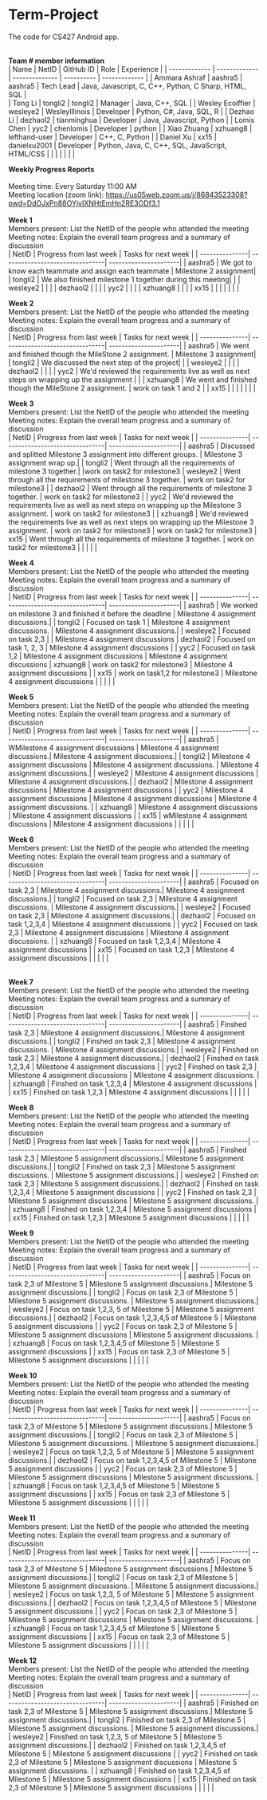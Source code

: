 # Term-Project
The code for CS427 Android app. 
<br/>
<br/>

<b>Team # member information</b>
<br/>
| Name             | NetID         | GitHub ID   | Role          | Experience    |
| -------------    | ------------- | -------------- | ---------- | ------------- |
| Ammara Ashraf    | aashra5       | aashra5        | Tech Lead  |  Java, Javascript, C, C++, Python, C Sharp, HTML, SQL   |            
| Tong Li          | tongli2       | tongli2        | Manager    |  Java, C++, SQL             |
| Wesley Ecoiffier | wesleye2      | WesleyIllinois | Developer  |  Python, C#, Java, SQL, R   |
| Dezhao Li        | dezhaol2      | tianminghua    | Developer  | Java, Javascript, Python |
| Lomis Chen       |    yyc2           | chenlomis               | Developer  |  python             |
| Xiao Zhuang      |    xzhuang8   | lefthand-user  | Developer  |  C++, C, Python         |
| Daniel Xu        | xx15          | danielxu2001   | Developer  | Python, Java, C, C++, SQL, JavaScript, HTML/CSS   |
|                  |               |                |            |               |
<br/>


<b>Weekly Progress Reports</b>
</br> 
</br>
Meeting time: Every Saturday 11:00 AM 
</br> 
Meeting location (zoom link): https://us05web.zoom.us/j/86843523308?pwd=DdOJxPn88OYjvIXNHtEmHn2RE3ODf3.1
</br> 
</br>
<b>Week 1</b>
</br>
Members present: List the NetID of the people who attended the meeting
</br>
Meeting notes: Explain the overall team progress and a summary of discussion
</br>
| NetID          | Progress from last week         | Tasks for next week   |
| ---------------| --------------------------------| ----------------------|
|   aashra5     |  We got to know each teammate and assign each teammate   | Milestone 2 assignment|
|   tongli2     |  We also finished milestone 1 together during this meeting|                       |
|   wesleye2              |                                 |                       |
|   dezhaol2              |                                 |                       |
|   yyc2              |                                 |                       |
|   xzhuang8             |                                 |                       |
|   xx15             |                                 |                       |
|                |                                 |                       |
</br>


<b>Week 2</b>
</br>
Members present: List the NetID of the people who attended the meeting
</br>
Meeting notes: Explain the overall team progress and a summary of discussion
</br>
| NetID          | Progress from last week         | Tasks for next week   |
| ---------------| --------------------------------| ----------------------|
|   aashra5     |  We went and finished though the MileStone 2 assignment. | Milestone 3 assignment|
|   tongli2     |  We discussed the next step of the project|                       |
|   wesleye2              |                                 |                       |
|   dezhaol2              |                                 |                       |
|   yyc2              |  We'd reviewed the requirements live as well as next steps on wrapping up the assignment  |                       |
|   xzhuang8             | We went and finished though the MileStone 2 assignment.      |    work on task 1 and 2                   |
|   xx15             |                                 |                       |
|                |                                 |                       |
</br>


<b>Week 3</b>
</br>
Members present: List the NetID of the people who attended the meeting
</br>
Meeting notes: Explain the overall team progress and a summary of discussion
</br>
| NetID          | Progress from last week         | Tasks for next week   |
| ---------------| --------------------------------| ----------------------|
|   aashra5     |  Discussed and splitted Milestone 3 assignment into different groups. | Milestone 3 assignment wrap up.|
|   tongli2     |  Went through all the requirements of milestone 3 together.|                       |work on task2 for milestone3
|   wesleye2              |   Went through all the requirements of milestone 3 together.                              |   work on task2 for milestone3                    |
|   dezhaol2              |   Went through all the requirements of milestone 3 together.                              |   work on task2 for milestone3                    |
|   yyc2              |  We'd reviewed the requirements live as well as next steps on wrapping up the Milestone 3 assignment.  |  work on task2 for milestone3                     |
|   xzhuang8             | We'd reviewed the requirements live as well as next steps on wrapping up the Milestone 3 assignment.     |        work on task2 for milestone3               | work on task2 for milestone3
|   xx15             |   Went through all the requirements of milestone 3 together.                              |   work on task2 for milestone3                    |
|                |                                 |                       |
</br>


<b>Week 4</b>
</br>
Members present: List the NetID of the people who attended the meeting
</br>
Meeting notes: Explain the overall team progress and a summary of discussion
</br>
| NetID          | Progress from last week         | Tasks for next week   |
| ---------------| --------------------------------| ----------------------|
|   aashra5     |  We worked on milestone 3 and finished it before the deadline | Milestone 4 assignment discussions.|
|   tongli2     |  Focused on task 1 |   Milestone 4 assignment discussions.                    | Milestone 4 assignment discussions.|
|   wesleye2              |  Focused on task 2,3                               |                       | Milestone 4 assignment discussions
|   dezhaol2              |  Focused on task 1, 2, 3                               | Milestone 4 assignment discussions                      |
|   yyc2              | Focused on task 1,2  |  Milestone 4 assignment discussions                     | Milestone 4 assignment discussions
|   xzhuang8             | work on task2 for milestone3      |        Milestone 4 assignment discussions               |
|   xx15             |    work on task1,2 for milestone3                             |    Milestone 4 assignment discussions                   |
|                |                                 |                       |
</br>


<b>Week 5</b>
</br>
Members present: List the NetID of the people who attended the meeting
</br>
Meeting notes: Explain the overall team progress and a summary of discussion
</br>
| NetID          | Progress from last week         | Tasks for next week   |
| ---------------| --------------------------------| ----------------------|
|   aashra5     |  WMilestone 4 assignment discussions | Milestone 4 assignment discussions.| Milestone 4 assignment discussions.|
|   tongli2     |  Milestone 4 assignment discussions |   Milestone 4 assignment discussions.                    | Milestone 4 assignment discussions.|
|   wesleye2              |  Milestone 4 assignment discussions                              |  Milestone 4 assignment discussions.|
|   dezhaol2              |  Milestone 4 assignment discussions                              | Milestone 4 assignment discussions                      |
|   yyc2              | Milestone 4 assignment discussions |   Milestone 4 assignment discussions                    | Milestone 4 assignment discussions. |
|   xzhuang8             | Milestone 4 assignment discussions      |        Milestone 4 assignment discussions               |
|   xx15             |    wMilestone 4 assignment discussions                            |    Milestone 4 assignment discussions                   |
|                |                                 |                       |
</br>

<b>Week 6</b>
</br>
Members present: List the NetID of the people who attended the meeting
</br>
Meeting notes: Explain the overall team progress and a summary of discussion
</br>
| NetID          | Progress from last week         | Tasks for next week   |
| ---------------| --------------------------------| ----------------------|
|   aashra5     | Focused on task 2,3 | Milestone 4 assignment discussions.| Milestone 4 assignment discussions.|
|   tongli2     |  Focused on task 2,3 |   Milestone 4 assignment discussions.                    | Milestone 4 assignment discussions.|
|   wesleye2              |  Focused on task 2,3                              |  Milestone 4 assignment discussions.|
|   dezhaol2              |  Focused on task 1,2,3,4                              | Milestone 4 assignment discussions                      |
|   yyc2              | Focused on task 2,3 |   Milestone 4 assignment discussions                    | Milestone 4 assignment discussions. |
|   xzhuang8             | Focused on task 1,2,3,4      |        Milestone 4 assignment discussions               |
|   xx15             |    Focused on task 1,2,3                            |    Milestone 4 assignment discussions                   |
|                |                                 |                       |
</br>
</br>


<b>Week 7</b>
</br>
Members present: List the NetID of the people who attended the meeting
</br>
Meeting notes: Explain the overall team progress and a summary of discussion
</br>
| NetID          | Progress from last week         | Tasks for next week   |
| ---------------| --------------------------------| ----------------------|
|   aashra5     | Finshed task 2,3 | Milestone 4 assignment discussions.| Milestone 4 assignment discussions.|
|   tongli2     |  Finshed on task 2,3 |   Milestone 4 assignment discussions.                    | Milestone 4 assignment discussions.|
|   wesleye2              |  Finshed  on task 2,3                              |  Milestone 4 assignment discussions.|
|   dezhaol2              |  Finshed on task 1,2,3,4                              | Milestone 4 assignment discussions                      |
|   yyc2              | Finshed  on task 2,3 |   Milestone 4 assignment discussions                    | Milestone 4 assignment discussions. |
|   xzhuang8             | Finshed  on task 1,2,3,4      |        Milestone 4 assignment discussions               |
|   xx15             |    Finshed  on task 1,2,3                            |    Milestone 4 assignment discussions                   |
|                |                                 |                       |
</br>


<b>Week 8</b>
</br>
Members present: List the NetID of the people who attended the meeting
</br>
Meeting notes: Explain the overall team progress and a summary of discussion
</br>
| NetID          | Progress from last week         | Tasks for next week   |
| ---------------| --------------------------------| ----------------------|
|   aashra5     | Finshed task 2,3 | Milestone 5 assignment discussions.| Milestone 5 assignment discussions.|
|   tongli2     |  Finshed on task 2,3 |   Milestone 5 assignment discussions.                    | Milestone 5 assignment discussions.|
|   wesleye2              |  Finshed  on task 2,3                              |  Milestone 5 assignment discussions.|
|   dezhaol2              |  Finshed on task 1,2,3,4                              | Milestone 5 assignment discussions                      |
|   yyc2              | Finshed  on task 2,3 |   Milestone 5 assignment discussions                    | Milestone 5 assignment discussions. |
|   xzhuang8             | Finshed  on task 1,2,3,4      |        Milestone 5 assignment discussions               |
|   xx15             |    Finshed  on task 1,2,3                            |    Milestone 5 assignment discussions                   |
|                |                                 |                       |
</br>


<b>Week 9</b>
</br>
Members present: List the NetID of the people who attended the meeting
</br>
Meeting notes: Explain the overall team progress and a summary of discussion
</br>
| NetID          | Progress from last week         | Tasks for next week   |
| ---------------| --------------------------------| ----------------------|
|   aashra5     | Focus on task 2,3 of Milestone 5 | Milestone 5 assignment discussions.| Milestone 5 assignment discussions.|
|   tongli2     |  Focus on task 2,3 of Milestone 5 |   Milestone 5 assignment discussions.                    | Milestone 5 assignment discussions.|
|   wesleye2              |  Focus on task 1,2,3, 5 of Milestone 5                             |  Milestone 5 assignment discussions.|
|   dezhaol2              |  Focus on task 1,2,3,4,5 of Milestone 5                             | Milestone 5 assignment discussions                      |
|   yyc2              | Focus on task 2,3 of Milestone 5 |   Milestone 5 assignment discussions                    | Milestone 5 assignment discussions. |
|   xzhuang8             | Focus on task 1,2,3,4,5 of Milestone 5      |        Milestone 5 assignment discussions               |
|   xx15             |    Focus on task 2,3 of Milestone 5                            |    Milestone 5 assignment discussions                   |
|                |                                 |                       |
</br>


<b>Week 10</b>
</br>
Members present: List the NetID of the people who attended the meeting
</br>
Meeting notes: Explain the overall team progress and a summary of discussion
</br>
| NetID          | Progress from last week         | Tasks for next week   |
| ---------------| --------------------------------| ----------------------|
|   aashra5     | Focus on task 2,3 of Milestone 5 | Milestone 5 assignment discussions.| Milestone 5 assignment discussions.|
|   tongli2     |  Focus on task 2,3 of Milestone 5 |   Milestone 5 assignment discussions.                    | Milestone 5 assignment discussions.|
|   wesleye2              |  Focus on task 1,2,3, 5 of Milestone 5                             |  Milestone 5 assignment discussions.|
|   dezhaol2              |  Focus on task 1,2,3,4,5 of Milestone 5                             | Milestone 5 assignment discussions                      |
|   yyc2              | Focus on task 2,3 of Milestone 5 |   Milestone 5 assignment discussions                    | Milestone 5 assignment discussions. |
|   xzhuang8             | Focus on task 1,2,3,4,5 of Milestone 5      |        Milestone 5 assignment discussions               |
|   xx15             |    Focus on task 2,3 of Milestone 5                            |    Milestone 5 assignment discussions                   |
|                |                                 |                       |
</br>


<b>Week 11</b>
</br>
Members present: List the NetID of the people who attended the meeting
</br>
Meeting notes: Explain the overall team progress and a summary of discussion
</br>
| NetID          | Progress from last week         | Tasks for next week   |
| ---------------| --------------------------------| ----------------------|
|   aashra5     | Focus on task 2,3 of Milestone 5 | Milestone 5 assignment discussions.| Milestone 5 assignment discussions.|
|   tongli2     |  Focus on task 2,3 of Milestone 5 |   Milestone 5 assignment discussions.                    | Milestone 5 assignment discussions.|
|   wesleye2              |  Focus on task 1,2,3, 5 of Milestone 5                             |  Milestone 5 assignment discussions.|
|   dezhaol2              |  Focus on task 1,2,3,4,5 of Milestone 5                             | Milestone 5 assignment discussions                      |
|   yyc2              | Focus on task 2,3 of Milestone 5 |   Milestone 5 assignment discussions                    | Milestone 5 assignment discussions. |
|   xzhuang8             | Focus on task 1,2,3,4,5 of Milestone 5      |        Milestone 5 assignment discussions               |
|   xx15             |    Focus on task 2,3 of Milestone 5                            |    Milestone 5 assignment discussions                   |
|                |                                 |                       |
</br>


<b>Week 12</b>
</br>
Members present: List the NetID of the people who attended the meeting
</br>
Meeting notes: Explain the overall team progress and a summary of discussion
</br>
| NetID          | Progress from last week         | Tasks for next week   |
| ---------------| --------------------------------| ----------------------|
|   aashra5     | Finished on task 2,3 of Milestone 5 | Milestone 5 assignment discussions.| Milestone 5 assignment discussions.|
|   tongli2     |  Finished on task 2,3 of Milestone 5 |   Milestone 5 assignment discussions.                    | Milestone 5 assignment discussions.|
|   wesleye2              |  Finished on task 1,2,3, 5 of Milestone 5                             |  Milestone 5 assignment discussions.|
|   dezhaol2              |  Finished on task 1,2,3,4,5 of Milestone 5                             | Milestone 5 assignment discussions                      |
|   yyc2              | Finished on task 2,3 of Milestone 5 |   Milestone 5 assignment discussions                    | Milestone 5 assignment discussions. |
|   xzhuang8             | Finished on task 1,2,3,4,5 of Milestone 5      |        Milestone 5 assignment discussions               |
|   xx15             |    Finished  on task 2,3 of Milestone 5                            |    Milestone 5 assignment discussions                   |
|                |                                 |                       |
</br>
